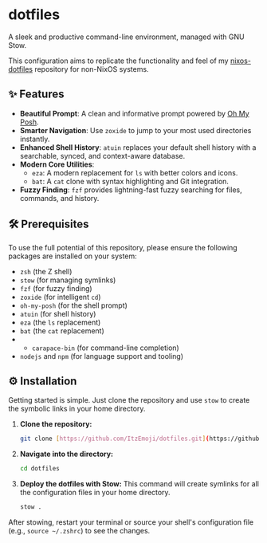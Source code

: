 # dotfiles

A sleek and productive command-line environment, managed with GNU Stow.

This configuration aims to replicate the functionality and feel of my [nixos-dotfiles](https://github.com/ItzEmoji/nixos-dotfiles) repository for non-NixOS systems.

## ✨ Features

* **Beautiful Prompt**: A clean and informative prompt powered by [Oh My Posh](https://ohmyposh.dev/).
* **Smarter Navigation**: Use `zoxide` to jump to your most used directories instantly.
* **Enhanced Shell History**: `atuin` replaces your default shell history with a searchable, synced, and context-aware database.
* **Modern Core Utilities**:
    * `eza`: A modern replacement for `ls` with better colors and icons.
    * `bat`: A `cat` clone with syntax highlighting and Git integration.
* **Fuzzy Finding**: `fzf` provides lightning-fast fuzzy searching for files, commands, and history.

## 🛠️ Prerequisites

To use the full potential of this repository, please ensure the following packages are installed on your system:
* `zsh` (the Z shell)
* `stow` (for managing symlinks)
* `fzf` (for fuzzy finding)
* `zoxide` (for intelligent `cd`)
* `oh-my-posh` (for the shell prompt)
* `atuin` (for shell history)
* `eza` (the `ls` replacement)
* `bat` (the `cat` replacement)
* * `carapace-bin` (for command-line completion)
* `nodejs` and `npm` (for language support and tooling)

## ⚙️ Installation

Getting started is simple. Just clone the repository and use `stow` to create the symbolic links in your home directory.

1.  **Clone the repository:**
    ```bash
    git clone [https://github.com/ItzEmoji/dotfiles.git](https://github.com/ItzEmoji/dotfiles.git)
    ```

2.  **Navigate into the directory:**
    ```bash
    cd dotfiles
    ```

3.  **Deploy the dotfiles with Stow:**
    This command will create symlinks for all the configuration files in your home directory.
    ```bash
    stow .
    ```

After stowing, restart your terminal or source your shell's configuration file (e.g., `source ~/.zshrc`) to see the changes.
